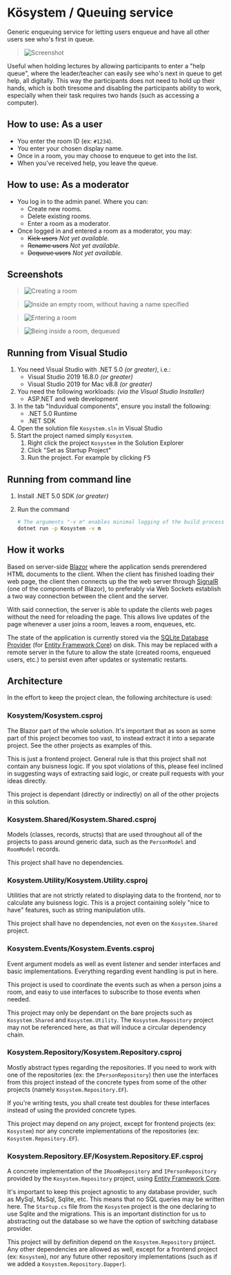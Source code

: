 # Kösystem / Queuing service

Generic enqueuing service for letting users enqueue and have all other users
see who's first in queue.

> ![Screenshot](docs/screenshot01.png)

Useful when holding lectures by allowing participants to enter a "help queue",
where the leader/teacher can easily see who's next in queue to get help, all
digitally. This way the participants does not need to hold up their hands,
which is both tiresome and disabling the participants ability to work,
especially when their task requires two hands (such as accessing a computer).

## How to use: As a user

- You enter the room ID (ex: `#1234`).
- You enter your chosen display name.
- Once in a room, you may choose to enqueue to get into the list.
- When you've received help, you leave the queue.

## How to use: As a moderator

- You log in to the admin panel. Where you can:
  - Create new rooms.
  - Delete existing rooms.
  - Enter a room as a moderator.
- Once logged in and entered a room as a moderator, you may:
  - ~~Kick users~~ *Not yet available.*
  - ~~Rename users~~ *Not yet available.*
  - ~~Dequeue users~~ *Not yet available.*

## Screenshots

> ![Creating a room](docs/screenshot02.png)

> ![Inside an empty room, without having a name specified](docs/screenshot03.png)

> ![Entering a room](docs/screenshot04.png)

> ![Being inside a room, dequeued](docs/screenshot05.png)

## Running from Visual Studio

1. You need Visual Studio with .NET 5.0 *(or greater)*, i.e.:
   - Visual Studio 2019 16.8.0 *(or greater)*
   - Visual Studio 2019 for Mac v8.8 *(or greater)*
2. You need the following workloads: *(via the Visual Studio Installer)*
   - ASP.NET and web development
3. In the tab "Induvidual components", ensure you install the following:
   - .NET 5.0 Runtime
   - .NET SDK
4. Open the solution file `Kosystem.sln` in Visual Studio
5. Start the project named simply `Kosystem`.
   1. Right click the project `Kosystem` in the Solution Explorer
   2. Click "Set as Startup Project"
   3. Run the project. For example by clicking <kbd>F5</kbd>

## Running from command line

1. Install .NET 5.0 SDK *(or greater)*

2. Run the command

   ```sh
   # The arguments "-v m" enables minimal logging of the build process
   dotnet run -p Kosystem -v m
   ```

## How it works

Based on server-side [Blazor](https://dotnet.microsoft.com/apps/aspnet/web-apps/blazor)
where the application sends prerendered HTML documents to the client.
When the client has finished loading their web page, the client then connects
up the the web server through [SignalR](https://dotnet.microsoft.com/apps/aspnet/signalr)
(one of the components of Blazor), to preferably via Web Sockets establish a
two way connection between the client and the server.

With said connection, the server is able to update the clients web pages
without the need for reloading the page. This allows live updates of the page
whenever a user joins a room, leaves a room, enqueues, etc.

The state of the application is currently stored via the
[SQLite Database Provider](https://docs.microsoft.com/en-us/ef/core/providers/sqlite/?tabs=dotnet-core-cli)
(for [Entity Framework Core](https://docs.microsoft.com/en-us/ef/core/)) on
disk. This may be replaced with a remote server in the future to allow the
state (created rooms, enqueued users, etc.) to persist even after updates or
systematic restarts.

## Architecture

In the effort to keep the project clean, the following architecture is used:

### Kosystem/Kosystem.csproj

The Blazor part of the whole solution. It's important that as soon as some part
of this project becomes too vast, to instead extract it into a separate
project. See the other projects as examples of this.

This is just a frontend project. General rule is that this project shall not
contain any buisness logic. If you spot violations of this, please feel
inclined in suggesting ways of extracting said logic, or create pull requests
with your ideas directly.

This project is dependant (directly or indirectly) on all of the other
projects in this solution.

### Kosystem.Shared/Kosystem.Shared.csproj

Models (classes, records, structs) that are used throughout all of the
projects to pass around generic data, such as the `PersonModel` and `RoomModel`
records.

This project shall have no dependencies.

### Kosystem.Utility/Kosystem.Utility.csproj

Utilities that are not strictly related to displaying data to the frontend, nor
to calculate any buisness logic. This is a project containing solely
"nice to have" features, such as string manipulation utils.

This project shall have no dependencies, not even on the `Kosystem.Shared`
project.

### Kosystem.Events/Kosystem.Events.csproj

Event argument models as well as event listener and sender interfaces and basic
implementations. Everything regarding event handling is put in here.

This project is used to coordinate the events such as when a person joins a
room, and easy to use interfaces to subscribe to those events when needed.

This project may only be dependant on the bare projects such as
`Kosystem.Shared` and `Kosystem.Utility`. The `Kosystem.Repository` project
may not be referenced here, as that will induce a circular dependency chain.

### Kosystem.Repository/Kosystem.Repository.csproj

Mostly abstract types regarding the repositories. If you need to work with one
of the repositories (ex: the `IPersonRepository`) then use the interfaces from
this project instead of the concrete types from some of the other projects
(namely `Kosystem.Repository.EF`).

If you're writing tests, you shall create test doubles for these interfaces
instead of using the provided concrete types.

This project may depend on any project, except for frontend projects
(ex: `Kosystem`) nor any concrete implementations of the repositories
(ex: `Kosystem.Repository.EF`).

### Kosystem.Repository.EF/Kosystem.Repository.EF.csproj

A concrete implementation of the `IRoomRepository` and `IPersonRepository`
provided by the `Kosystem.Repository` project, using
[Entity Framework Core](https://docs.microsoft.com/en-us/ef/core/).

It's important to keep this project agnostic to any database provider, such as
MySql, MsSql, Sqlite, etc. This means that no SQL queries may be written here.
The `Startup.cs` file from the `Kosystem` project is the one declaring to use
Sqlite and the migrations. This is an important distinction for us to
abstracting out the database so we have the option of switching database
provider.

This project will by definition depend on the `Kosystem.Repository` project.
Any other dependencies are allowed as well, except for a frontend project
(ex: `Kosystem`), nor any future other repository implementations (such as if
we added a `Kosystem.Repository.Dapper`).
